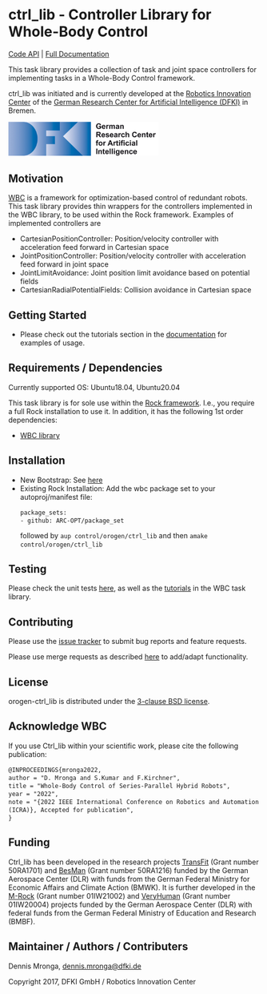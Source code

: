 # ctrl_lib - Controller Library for Whole-Body Control

[Code API](http://arc-opt.github.io/orogen-ctrl_lib/)  | [Full Documentation](https://arc-opt.github.io/Documentation/)

This task library provides a collection of task and joint space controllers for implementing tasks in a Whole-Body Control framework.

ctrl_lib was initiated and is currently developed at the [Robotics Innovation Center](http://robotik.dfki-bremen.de/en/startpage.html) of the [German Research Center for Artificial Intelligence (DFKI)](http://www.dfki.de) in Bremen.

<img src="doc/images/DFKI_Logo_e_schrift.jpg" alt="drawing" width="300"/>

## Motivation

[WBC](https://github.com/ARC-OPT/wbc) is a framework for optimization-based control of redundant robots. This task library provides thin wrappers for the controllers implemented in the WBC library, to be used within the Rock framework. Examples of implemented controllers are

  * CartesianPositionController: Position/velocity controller with acceleration feed forward in Cartesian space
  * JointPositionController: Position/velocity controller with acceleration feed forward in joint space 
  * JointLimitAvoidance: Joint position limit avoidance based on potential fields 
  * CartesianRadialPotentialFields: Collision avoidance in Cartesian space

## Getting Started

* Please check out the tutorials section in the [documentation](https://arc-opt.github.io/Documentation/) for examples of usage.

## Requirements / Dependencies

Currently supported OS: Ubuntu18.04, Ubuntu20.04

This task library is for sole use within the [Rock framework](https://www.rock-robotics.org/). I.e., you require a full Rock installation to use it. In addition, it has the following 1st order dependencies:

* [WBC library](https://git.hb.dfki.de/dfki-control/wbc/wbc)

## Installation

* New Bootstrap: See [here](https://arc-opt.github.io/Documentation/installation/installation_rock.html)
* Existing Rock Installation: Add the wbc package set to your autoproj/manifest file: 
    ```
    package_sets:
    - github: ARC-OPT/package_set
    ```    
  followed by `aup control/orogen/ctrl_lib` and then `amake control/orogen/ctrl_lib`

## Testing

Please check the unit tests [here](https://github.com/ARC-OPT/orogen-ctrl_lib/tree/master/test), as well as the [tutorials](https://github.com/ARC-OPT/orogen-wbc/tree/master/tutorials) in the WBC task library. 

## Contributing

Please use the [issue tracker](https://github.com/ARC-OPT/orogen-ctrl_lib/issues) to submit bug reports and feature requests.

Please use merge requests as described [here](https://github.com/ARC-OPT/orogen-ctrl_lib/blob/master/CONTRIBUTING.md) to add/adapt functionality. 

## License

orogen-ctrl_lib is distributed under the [3-clause BSD license](https://opensource.org/licenses/BSD-3-Clause).

## Acknowledge WBC

If you use Ctrl_lib within your scientific work, please cite the following publication:

```
@INPROCEEDINGS{mronga2022,
author = "D. Mronga and S.Kumar and F.Kirchner",
title = "Whole-Body Control of Series-Parallel Hybrid Robots",
year = "2022",
note = "{2022 IEEE International Conference on Robotics and Automation (ICRA)}, Accepted for publication",
}
```

## Funding

Ctrl_lib has been developed in the research projects [TransFit](https://robotik.dfki-bremen.de/en/research/projects/transfit/) (Grant number 50RA1701) and [BesMan](https://robotik.dfki-bremen.de/en/research/projects/besman.html) (Grant number 50RA1216) funded by the German Aerospace Center (DLR) with funds from the German	Federal Ministry for Economic Affairs and Climate Action (BMWK). It is further developed in the [M-Rock](https://robotik.dfki-bremen.de/en/research/projects/m-rock/) (Grant number 01IW21002) and [VeryHuman](https://robotik.dfki-bremen.de/en/research/projects/veryhuman/) (Grant number  01IW20004) projects funded by the German Aerospace Center (DLR) with federal funds from the German Federal Ministry of Education and Research (BMBF).

## Maintainer / Authors / Contributers

Dennis Mronga, dennis.mronga@dfki.de

Copyright 2017, DFKI GmbH / Robotics Innovation Center

